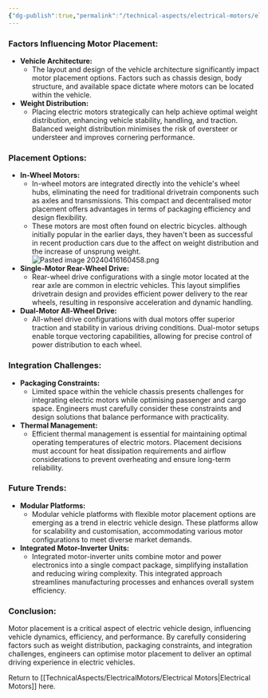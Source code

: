 ```yaml
---
{"dg-publish":true,"permalink":"/technical-aspects/electrical-motors/electrical-motors-branches/motor-placement/"}
---
```


### Factors Influencing Motor Placement:

- **Vehicle Architecture:**
    - The layout and design of the vehicle architecture significantly impact motor placement options. Factors such as chassis design, body structure, and available space dictate where motors can be located within the vehicle.
- **Weight Distribution:**
    - Placing electric motors strategically can help achieve optimal weight distribution, enhancing vehicle stability, handling, and traction. Balanced weight distribution minimises the risk of oversteer or understeer and improves cornering performance.

### Placement Options:

- **In-Wheel Motors:**
    - In-wheel motors are integrated directly into the vehicle's wheel hubs, eliminating the need for traditional drivetrain components such as axles and transmissions. This compact and decentralised motor placement offers advantages in terms of packaging efficiency and design flexibility.
    - These motors are most often found on electric bicycles. although initially popular in the earlier days, they haven't been as successful in recent production cars due to the affect on weight distribution and the increase of unsprung weight. 
    ![Pasted image 20240416160458.png](/img/user/Pasted%20image%2020240416160458.png)
- **Single-Motor Rear-Wheel Drive:**
    - Rear-wheel drive configurations with a single motor located at the rear axle are common in electric vehicles. This layout simplifies drivetrain design and provides efficient power delivery to the rear wheels, resulting in responsive acceleration and dynamic handling.
- **Dual-Motor All-Wheel Drive:**
    - All-wheel drive configurations with dual motors offer superior traction and stability in various driving conditions. Dual-motor setups enable torque vectoring capabilities, allowing for precise control of power distribution to each wheel.

### Integration Challenges:

- **Packaging Constraints:**
    - Limited space within the vehicle chassis presents challenges for integrating electric motors while optimising passenger and cargo space. Engineers must carefully consider these constraints and design solutions that balance performance with practicality.
- **Thermal Management:**
    - Efficient thermal management is essential for maintaining optimal operating temperatures of electric motors. Placement decisions must account for heat dissipation requirements and airflow considerations to prevent overheating and ensure long-term reliability.

### Future Trends:

- **Modular Platforms:**
    - Modular vehicle platforms with flexible motor placement options are emerging as a trend in electric vehicle design. These platforms allow for scalability and customisation, accommodating various motor configurations to meet diverse market demands.
- **Integrated Motor-Inverter Units:**
    - Integrated motor-inverter units combine motor and power electronics into a single compact package, simplifying installation and reducing wiring complexity. This integrated approach streamlines manufacturing processes and enhances overall system efficiency.

### Conclusion:

Motor placement is a critical aspect of electric vehicle design, influencing vehicle dynamics, efficiency, and performance. By carefully considering factors such as weight distribution, packaging constraints, and integration challenges, engineers can optimise motor placement to deliver an optimal driving experience in electric vehicles.

Return to [[TechnicalAspects/ElectricalMotors/Electrical Motors\|Electrical Motors]] here. 
